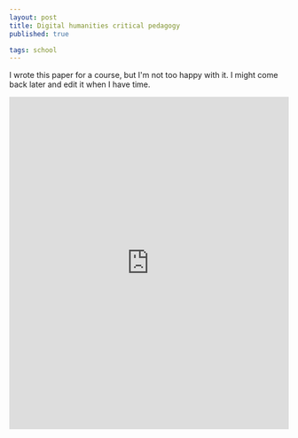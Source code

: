 ```yaml
---
layout: post
title: Digital humanities critical pedagogy
published: true

tags: school
---
```


I wrote this paper for a course, but I'm not too happy with it. I might come back later and edit it when I have time.

<iframe src="https://onedrive.live.com/embed?cid=AE0E1D832FB8F14F&resid=AE0E1D832FB8F14F%21606&authkey=AGIekgv9Oxlova0&em=2" width='100%' height='600px' frameborder="0" scrolling="no"></iframe>